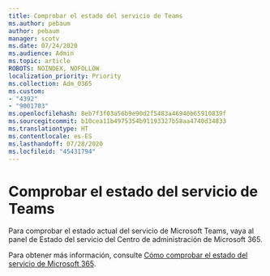 ```yaml
---
title: Comprobar el estado del servicio de Teams
ms.author: pebaum
author: pebaum
manager: scotv
ms.date: 07/24/2020
ms.audience: Admin
ms.topic: article
ROBOTS: NOINDEX, NOFOLLOW
localization_priority: Priority
ms.collection: Adm_O365
ms.custom:
- "4392"
- "9001703"
ms.openlocfilehash: 8eb7f3f03a56b9e90d2f5483a46940b65910839f
ms.sourcegitcommit: b10cea11b4975354b91193327b58aa4740d34833
ms.translationtype: HT
ms.contentlocale: es-ES
ms.lasthandoff: 07/28/2020
ms.locfileid: "45431794"
---
```

# <a name="check-teams-service-status"></a>Comprobar el estado del servicio de Teams

Para comprobar el estado actual del servicio de Microsoft Teams, vaya al panel de Estado del servicio del Centro de administración de Microsoft 365.

Para obtener más información, consulte [Cómo comprobar el estado del servicio de Microsoft 365](https://docs.microsoft.com/office365/enterprise/view-service-health).